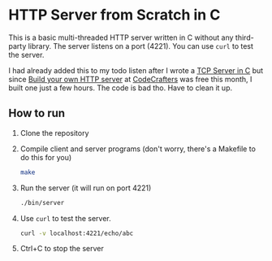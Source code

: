 # HTTP Server from Scratch in C

This is a basic multi-threaded HTTP server written in C without any third-party library. The server listens on a port (4221). You can use `curl` to test the server.

I had already added this to my todo listen after I wrote a [TCP Server in C](https://github.com/biraj21/tcp-server) but since [Build your own HTTP server](https://app.codecrafters.io/courses/http-server/overview) at [CodeCrafters](https://codecrafters.io/) was free this month, I built one just a few hours. The code is bad tho. Have to clean it up.

## How to run

1. Clone the repository

2. Compile client and server programs (don't worry, there's a Makefile to do this for you)

   ```bash
   make
   ```

3. Run the server (it will run on port 4221)

   ```bash
   ./bin/server
   ```

4. Use `curl` to test the server.

   ```bash
   curl -v localhost:4221/echo/abc
   ```

5. Ctrl+C to stop the server

